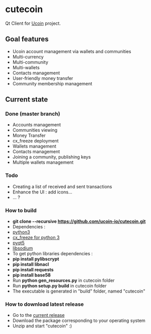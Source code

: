 cutecoin
========

Qt Client for [Ucoin](http://www.ucoin.io) project.


## Goal features
  * Ucoin account management via wallets and communities
  * Multi-currency
  * Multi-community
  * Multi-wallets
  * Contacts management
  * User-friendly money transfer
  * Community membership management

## Current state
### Done (master branch)
  * Accounts management
  * Communities viewing
  * Money Transfer
  * cx_freeze deployment
  * Wallets management
  * Contacts management
  * Joining a community, publishing keys
  * Multiple wallets management

### Todo
  * Creating a list of received and sent transactions
  * Enhance the UI : add icons...
  * ... ?

### How to build
  * __git clone --recursive https://github.com/ucoin-io/cutecoin.git__
  * Dependencies :
   * [python3](https://www.python.org/downloads/)
   * [cx_freeze for python 3](http://cx-freeze.sourceforge.net/)
   * [pyqt5](http://www.riverbankcomputing.co.uk/software/pyqt/download5)
   * [libsodium](http://doc.libsodium.org/installation/README.html)
  * To get python libraries dependencies :
   * __pip install pylibscrypt__
   * __pip install libnacl__
   * __pip install requests__
   * __pip install base58__
  * Run __python gen_resources.py__ in cutecoin folder
  * Run __python setup.py build__ in cutecoin folder
  * The executable is generated in "build" folder, named "cutecoin"

### How to download latest release
  * Go to the [current release](https://github.com/ucoin-io/cutecoin/releases/tag/0.6)
  * Download the package corresponding to your operating system
  * Unzip and start "cutecoin" :)
